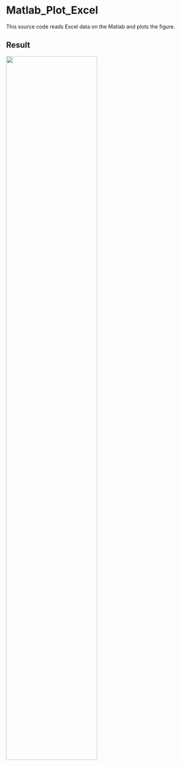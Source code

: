 # Matlab_Plot_Excel

This source code reads Excel data on the Matlab and plots the figure.

## Result
<img src="[C:\Users\Eunju Jeong\Desktop\excel_plot.PNG](https://user-images.githubusercontent.com/77608922/181168505-57823cb4-5e1c-4790-bf0e-684311e9a97a.PNG)" width="70%" height="70%">
